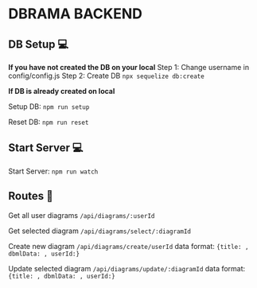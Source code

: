 # DBRAMA BACKEND

## DB Setup 💻

**If you have not created the DB on your local**
Step 1: Change username in config/config.js
Step 2: Create DB
`npx sequelize db:create`

**If DB is already created on local**

Setup DB:
`npm run setup`

Reset DB:
`npm run reset`

## Start Server 💻

Start Server:
`npm run watch`

## Routes 🔗

Get all user diagrams
`/api/diagrams/:userId`

Get selected diagram
`/api/diagrams/select/:diagramId`

Create new diagram
`/api/diagrams/create/userId`
data format: `{title: , dbmlData: , userId:}`

Update selected diagram
`/api/diagrams/update/:diagramId`
data format: `{title: , dbmlData: , userId:}`
